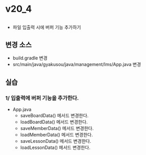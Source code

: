 # v20_4

##

- 파일 입출력 시에 버퍼 기능 추가하기 

## 변경 소스

- build.gradle 변경
- src/main/java/gyakusou/java/management/lms/App.java 변경 

## 실습

### 1/ 입출력에 버퍼 기능을 추가한다.

- App.java
  - saveBoardData() 메서드 변경한다. 
  - loadBoardData() 메서드 변경한다.
  - saveMemberData() 메서드 변경한다.
  - loadMemberData() 메서드 변경한다.
  - saveLessonData() 메서드 변경한다.
  - loadLessonData() 메서드 변경한다.